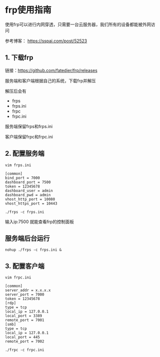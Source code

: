 # frp使用指南

 使用frp可以进行内网穿透，只需要一台云服务器，我们所有的设备都能被外网访问

参考博客： https://sspai.com/post/52523


## 1. 下载frp

链接：https://github.com/fatedier/frp/releases

服务端和客户端根据自己的系统，下载frp并解压

解压后会有

-   frps
-   frps.ini
-   frpc
-   frpc.ini

服务端保留frps和frps.ini

客户端保留frpc和frpc.ini



## 2. 配置服务端

``` vim frps.ini
vim frps.ini
```

```
[common]
bind_port = 7000
dashboard_port = 7500
token = 12345678
dashboard_user = admin
dashboard_pwd = admin
vhost_http_port = 10080
vhost_https_port = 10443
```

```
./frps -c frps.ini
```

输入ip:7500 就能查看frp的控制面板



## 服务端后台运行

``` 
nohup ./frps -c frps.ini &
```



## 3. 配置客户端

``` 
vim frpc.ini
```



```
[common]
server_addr = x.x.x.x
server_port = 7000
token = 12345678
[rdp]
type = tcp
local_ip = 127.0.0.1           
local_port = 3389
remote_port = 7001  
[smb]
type = tcp
local_ip = 127.0.0.1
local_port = 445
remote_port = 7002
```



```
./frpc -c frpc.ini
```





